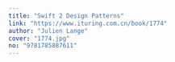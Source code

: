 ```yaml
---
title: "Swift 2 Design Patterns"
link: "https://www.ituring.com.cn/book/1774"
author: "Julien Lange"
cover: "1774.jpg"
no: "9781785887611"
---
```

